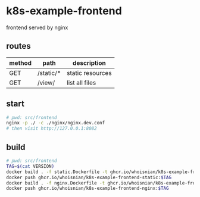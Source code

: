 # k8s-example-frontend
frontend served by nginx

## routes
| method | path      | description      |
| ------ | --------- | ---------------- |
| GET    | /static/* | static resources |
| GET    | /view/    | list all files   |

## start
```sh
# pwd: src/frontend
nginx -p ./ -c ./nginx/nginx.dev.conf
# then visit http://127.0.0.1:8082
```

## build
```sh
# pwd: src/frontend
TAG=$(cat VERSION)
docker build . -f static.Dockerfile -t ghcr.io/whoisnian/k8s-example-frontend-static:$TAG
docker push ghcr.io/whoisnian/k8s-example-frontend-static:$TAG
docker build . -f nginx.Dockerfile -t ghcr.io/whoisnian/k8s-example-frontend-nginx:$TAG
docker push ghcr.io/whoisnian/k8s-example-frontend-nginx:$TAG
```
